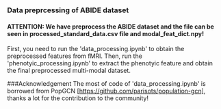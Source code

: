 ### Data preprcessing of ABIDE dataset
#### ATTENTION: We have preprocess the ABIDE dataset and the file can be seen in processed_standard_data.csv file and modal_feat_dict.npy!
First, you need to run the 'data_processing.ipynb' to obtain the preprocessed features from fMRI.
Then, run the 'phenotyic_processing.ipynb' to extract the phenotyic feature and obtain the final preprocessed multi-modal dataset.

###Acknowledgement 
The most of code of 'data_processing.ipynb' is borrowed from PopGCN [https://github.com/parisots/population-gcn], thanks a lot for the contribution to the community!
